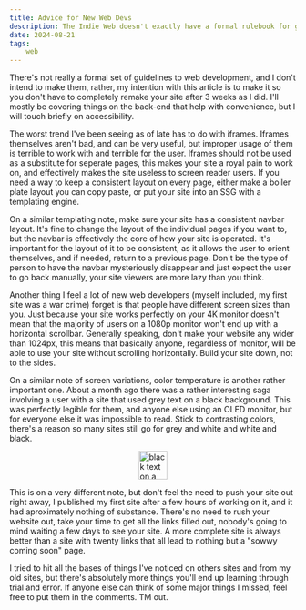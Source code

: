 ```yaml
---
title: Advice for New Web Devs
description: The Indie Web doesn't exactly have a formal rulebook for good practice, and that's for good reason, you can do whatever you want. However, I still feel as though there's a few things people should know before getting into making their first site or a new site. (yes this article mentions SSGs again, no i'm not sorry)
date: 2024-08-21
tags: 
    web
---
```

There's not really a formal set of guidelines to web development, and I don't intend to make them, rather, my intention with this article is to make it so you don't have to completely remake your site after 3 weeks as I did. I'll mostly be covering things on the back-end that help with convenience, but I will touch briefly on accessibility. 

The worst trend I've been seeing as of late has to do with iframes. Iframes themselves aren't bad, and can be very useful, but improper usage of them is terrible to work with and terrible for the user. Iframes should not be used as a substitute for seperate pages, this makes your site a royal pain to work on, and effectively makes the site useless to screen reader users. If you need a way to keep a consistent layout on every page, either make a boiler plate layout you can copy paste, or put your site into an SSG with a templating engine. 

On a similar templating note, make sure your site has a consistent navbar layout. It's fine to change the layout of the individual pages if you want to, but the navbar is effectively the core of how your site is operated. It's important for the layout of it to be consistent, as it allows the user to orient themselves, and if needed, return to a previous page. Don't be the type of person to have the navbar mysteriously disappear and just expect the user to go back manually, your site viewers are more lazy than you think.

Another thing I feel a lot of new web developers (myself included, my first site was a war crime) forget is that people have different screen sizes than you. Just because your site works perfectly on your 4K monitor doesn't mean that the majority of users on a 1080p monitor won't end up with a horizontal scrollbar. Generally speaking, don't make your website any wider than 1024px, this means that basically anyone, regardless of monitor, will be able to use your site without scrolling horizontally. Build your site down, not to the sides.

On a similar note of screen variations, color temperature is another rather important one. About a month ago there was a rather interesting saga involving a user with a site that used grey text on a black background. This was perfectly legible for them, and anyone else using an OLED monitor, but for everyone else it was impossible to read. Stick to contrasting colors, there's a reason so many sites still go for grey and white and white and black.


<img src="/img/unlegible.png" alt="black text on a grey background saying this isnt legible, sorry" height="50px" style="display: block; margin: 0 auto"/>

This is on a very different note, but don't feel the need to push your site out right away, I published my first site after a few hours of working on it, and it had aproximately nothing of substance. There's no need to rush your website out, take your time to get all the links filled out, nobody's going to mind waiting a few days to see your site. A more complete site is always better than a site with twenty links that all lead to nothing but a "sowwy coming soon" page.

I tried to hit all the bases of things I've noticed on others sites and from my old sites, but there's absolutely more things you'll end up learning through trial and error. If anyone else can think of some major things I missed, feel free to put them in the comments. TM out.